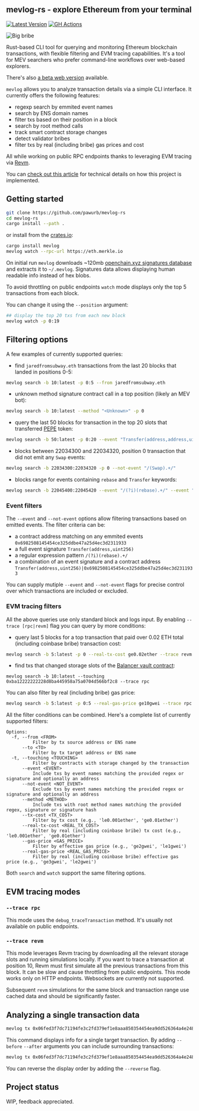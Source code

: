 ## mevlog-rs - explore Ethereum from your terminal 
[![Latest Version](https://img.shields.io/crates/v/mevlog.svg)](https://crates.io/crates/mevlog) [![GH Actions](https://github.com/pawurb/mevlog-rs/actions/workflows/rust.yml/badge.svg)](https://github.com/pawurb/mevlog-rs/actions)
 
![Big bribe](big-bribe-tx2.png)

Rust-based CLI tool for querying and monitoring Ethereum blockchain transactions, with flexible filtering and EVM tracing capabilities. It's a tool for MEV searchers who prefer command-line workflows over web-based explorers.

There's also [a beta web version](https://mevlog.rs/) available.

`mevlog` allows you to analyze transaction details via a simple CLI interface. It currently offers the following features:

- regexp search by emmited event names 
- search by ENS domain names
- filter txs based on their position in a block
- search by root method calls
- track smart contract storage changes
- detect validator bribes
- filter txs by real (including bribe) gas prices and cost

All while working on public RPC endpoints thanks to leveraging EVM tracing via [Revm](https://github.com/bluealloy/revm).

You can [check out this article](https://pawelurbanek.com/long-tail-mev-revm) for technical details on how this project is implemented.

## Getting started

```bash
git clone https://github.com/pawurb/mevlog-rs
cd mevlog-rs
cargo install --path .
```

or install from the [crates.io](https://crates.io/crates/mevlog):

```bash
cargo install mevlog
mevlog watch --rpc-url https://eth.merkle.io 
```

On initial run `mevlog` downloads ~120mb [openchain.xyz signatures database](https://openchain.xyz/signatures) and extracts it to `~/.mevlog`. Signatures data allows displaying human readable info instead of hex blobs.

To avoid throttling on public endpoints `watch` mode displays only the top 5 transactions from each block.

You can change it using the `--position` argument:

```bash
## display the top 20 txs from each new block
mevlog watch -p 0:19 
```

## Filtering options

A few examples of currently supported queries:

- find `jaredfromsubway.eth` transactions from the last 20 blocks that landed in positions 0-5:

```bash
mevlog search -b 10:latest -p 0:5 --from jaredfromsubway.eth
```

- unknown method signature contract call in a top position (likely an MEV bot):

```bash
mevlog search -b 10:latest --method "<Unknown>" -p 0
```

- query the last 50 blocks for transaction in the top 20 slots that transferred [PEPE](https://etherscan.io/token/0x6982508145454ce325ddbe47a25d4ec3d2311933) token:

```bash
mevlog search -b 50:latest -p 0:20 --event "Transfer(address,address,uint256)|0x6982508145454ce325ddbe47a25d4ec3d2311933"
```

- blocks between 22034300 and 22034320, position 0 transaction that did not emit any `Swap` events:

```bash
mevlog search -b 22034300:22034320 -p 0 --not-event "/(Swap).+/"
```

- blocks range for events containing `rebase` and `Transfer` keywords:

```bash
mevlog search -b 22045400:22045420 --event "/(?i)(rebase).+/" --event "/(Transfer).+/"
```

### Event filters

The `--event` and `--not-event` options allow filtering transactions based on emitted events. The filter criteria can be:

- a contract address matching on any emmited events `0x6982508145454ce325ddbe47a25d4ec3d2311933`
- a full event signature `Transfer(address,uint256)`
- a regular expression pattern `/(?i)(rebase).+/`
- a combination of an event signature and a contract address `Transfer(address,uint256)|0x6982508145454ce325ddbe47a25d4ec3d2311933`

You can supply mutiple `--event` and `--not-event` flags for precise control over which transactions are included or excluded.

### EVM tracing filters

All the above queries use only standard block and logs input. By enabling `--trace [rpc|revm]` flag you can query by more conditions:

- query last 5 blocks for a top transaction that paid over 0.02 ETH total (including coinbase bribe) transaction cost:

```bash
mevlog search -b 5:latest -p 0 --real-tx-cost ge0.02ether --trace revm
```

- find txs that changed storage slots of the [Balancer vault contract](https://etherscan.io/address/0xba12222222228d8ba445958a75a0704d566bf2c8):

`mevlog search -b 10:latest --touching 0xba12222222228d8ba445958a75a0704d566bf2c8 --trace rpc`

You can also filter by real (including bribe) gas price:

```bash
mevlog search -b 5:latest -p 0:5 --real-gas-price ge10gwei --trace rpc
```

All the filter conditions can be combined. Here's a complete list of currently supported filters:

```
Options:
  -f, --from <FROM>
          Filter by tx source address or ENS name
      --to <TO>
          Filter by tx target address or ENS name
  -t, --touching <TOUCHING>
          Filter by contracts with storage changed by the transaction
      --event <EVENT>
          Include txs by event names matching the provided regex or signature and optionally an address
      --not-event <NOT_EVENT>
          Exclude txs by event names matching the provided regex or signature and optionally an address
      --method <METHOD>
          Include txs with root method names matching the provided regex, signature or signature hash
      --tx-cost <TX_COST>
          Filter by tx cost (e.g., 'le0.001ether', 'ge0.01ether')
      --real-tx-cost <REAL_TX_COST>
          Filter by real (including coinbase bribe) tx cost (e.g., 'le0.001ether', 'ge0.01ether')
      --gas-price <GAS_PRICE>
          Filter by effective gas price (e.g., 'ge2gwei', 'le1gwei')
      --real-gas-price <REAL_GAS_PRICE>
          Filter by real (including coinbase bribe) effective gas price (e.g., 'ge3gwei', 'le2gwei')
```

Both `search` and `watch` support the same filtering options.

## EVM tracing modes

### `--trace rpc` 

This mode uses the `debug_traceTransaction` method. It's usually not available on public endpoints.

### `--trace revm` 

This mode leverages Revm tracing by downloading all the relevant storage slots and running simulations locally. If you want to trace a transaction at position 10, Revm must first simulate all the previous transactions from this block. It can be slow and cause throttling from public endpoints. This mode works only on HTTP endpoints. Websockets are currently not supported.

Subsequent `revm` simulations for the same block and transaction range use cached data and should be significantly faster.

## Analyzing a single transaction data

```bash
mevlog tx 0x06fed3f7dc71194fe3c2fd379ef1e8aaa850354454ea9dd526364a4e24853660 
```

This command displays info for a single target transaction. By adding `--before` `--after` arguments you can include surrounding transactions:

```bash
mevlog tx 0x06fed3f7dc71194fe3c2fd379ef1e8aaa850354454ea9dd526364a4e24853660 -b 1 -a 1
```

You can reverse the display order by adding the `--reverse` flag.

## Project status

WIP, feedback appreciated.

